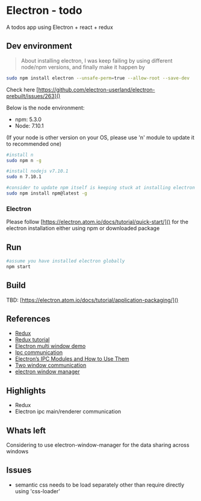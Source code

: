# Electron - todo #
A todos app using Electron + react + redux
## Dev environment ##
>About installing electron, I was keep failing by using different node/npm versions, and finally make it happen by
 ```bash
sudo npm install electron --unsafe-perm=true --allow-root --save-dev
```
Check here [https://github.com/electron-userland/electron-prebuilt/issues/263]()

Below is the node environment:
- npm: 5.3.0
- Node: 7.10.1

(If your node is other version on your OS, please use 'n' module to update it to recommended one)

```bash
#install n
sudo npm n -g

#install nodejs v7.10.1
sudo n 7.10.1 

#consider to update npm itself is keeping stuck at installing electron
sudo npm install npm@latest -g

```

### Electron ###
Please follow [https://electron.atom.io/docs/tutorial/quick-start/]() for the electron installation either using npm or downloaded package

## Run ##
```bash
#assume you have installed electron globally
npm start
```
## Build ##
TBD: [https://electron.atom.io/docs/tutorial/application-packaging/]()

## References ##
- [Redux](http://redux.js.org/)
- [Redux tutorial](https://github.com/happypoulp/redux-tutorial)
- [Electron multi window demo](https://github.com/ungoldman/electron-multiple-windows-demo)
- [Ipc communication](https://kahlillechelt.com/how-to-communicate-between-two-electron-windows-166fdbcdc469)
- [Electron’s IPC Modules and How to Use Them](https://medium.com/@hamzasurti/in-progress-6959b733a55a)
- [Two window communication](https://kahlillechelt.com/how-to-communicate-between-two-electron-windows-166fdbcdc469)
- [electron window manager](https://github.com/TamkeenLMS/electron-window-manager)

## Highlights ##
- Redux
- Electron ipc main/renderer communication

## Whats left ##
Considering to use electron-window-manager for the data sharing across windows

## Issues ##
- semantic css needs to be load separately other than require directly using 'css-loader'